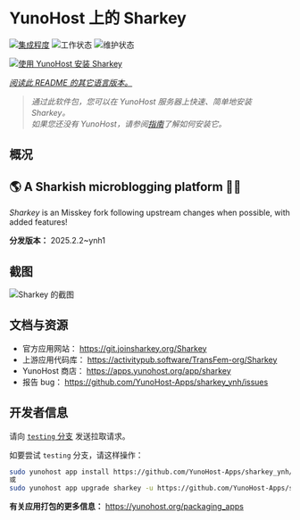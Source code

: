 <!--
注意：此 README 由 <https://github.com/YunoHost/apps/tree/master/tools/readme_generator> 自动生成
请勿手动编辑。
-->

# YunoHost 上的 Sharkey

[![集成程度](https://apps.yunohost.org/badge/integration/sharkey)](https://ci-apps.yunohost.org/ci/apps/sharkey/)
![工作状态](https://apps.yunohost.org/badge/state/sharkey)
![维护状态](https://apps.yunohost.org/badge/maintained/sharkey)

[![使用 YunoHost 安装 Sharkey](https://install-app.yunohost.org/install-with-yunohost.svg)](https://install-app.yunohost.org/?app=sharkey)

*[阅读此 README 的其它语言版本。](./ALL_README.md)*

> *通过此软件包，您可以在 YunoHost 服务器上快速、简单地安装 Sharkey。*  
> *如果您还没有 YunoHost，请参阅[指南](https://yunohost.org/install)了解如何安装它。*

## 概况

## 🌎 A Sharkish microblogging platform 🦈🚀 

_Sharkey_ is an Misskey fork following upstream changes when possible, with added features!


**分发版本：** 2025.2.2~ynh1

## 截图

![Sharkey 的截图](./doc/screenshots/screenshot-desktop.png)

## 文档与资源

- 官方应用网站： <https://git.joinsharkey.org/Sharkey>
- 上游应用代码库： <https://activitypub.software/TransFem-org/Sharkey>
- YunoHost 商店： <https://apps.yunohost.org/app/sharkey>
- 报告 bug： <https://github.com/YunoHost-Apps/sharkey_ynh/issues>

## 开发者信息

请向 [`testing` 分支](https://github.com/YunoHost-Apps/sharkey_ynh/tree/testing) 发送拉取请求。

如要尝试 `testing` 分支，请这样操作：

```bash
sudo yunohost app install https://github.com/YunoHost-Apps/sharkey_ynh/tree/testing --debug
或
sudo yunohost app upgrade sharkey -u https://github.com/YunoHost-Apps/sharkey_ynh/tree/testing --debug
```

**有关应用打包的更多信息：** <https://yunohost.org/packaging_apps>
